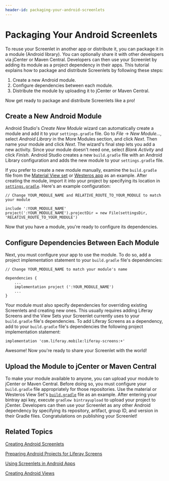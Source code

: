 ```yaml
---
header-id: packaging-your-android-screenlets
---
```


# Packaging Your Android Screenlets

To reuse your Screenlet in another app or distribute it, you can package it in a
module (Android library). You can optionally share it with other developers via
jCenter or Maven Central. Developers can then use your Screenlet by adding its
module as a project dependency in their apps. This tutorial explains how to
package and distribute Screenlets by following these steps: 

1.  Create a new Android module.
2.  Configure dependencies between each module.
3.  Distribute the module by uploading it to jCenter or Maven Central.

Now get ready to package and distribute Screenlets like a pro! 

## Create a New Android Module

Android Studio's *Create New Module* wizard can automatically create a module
and add it to your `settings.gradle` file. Go to *File* &rarr; *New Module...*,
select *Android Library* in the More Modules section, and click *Next*. Then
name your module and click *Next*. The wizard's final step lets you add a new
activity. Since your module doesn't need one, select *Blank Activity* and click
*Finish*. Android Studio creates a new `build.gradle` file with an Android
Library configuration and adds the new module to your `settings.gradle` file.

If you prefer to create a new module manually, examine the `build.gradle` file
from the
[Material View set](https://github.com/liferay/liferay-screens/blob/master/android/viewsets/material/build.gradle)
or
[Westeros app](https://github.com/liferay/liferay-screens/blob/master/android/viewsets/westeros/build.gradle)
as an example. After creating the module, import it into your project by
specifying its location in
[`settings.gradle`](https://github.com/liferay/liferay-screens/blob/master/android/samples/test-app/settings.gradle).
Here's an example configuration: 

    // Change YOUR_MODULE_NAME and RELATIVE_ROUTE_TO_YOUR_MODULE to match your module

    include ':YOUR_MODULE_NAME'
    project(':YOUR_MODULE_NAME').projectDir = new File(settingsDir, 'RELATIVE_ROUTE_TO_YOUR_MODULE')

Now that you have a module, you're ready to configure its dependencies.

## Configure Dependencies Between Each Module

Next, you must configure your app to use the module. To do so, add a project
implementation statement to your `build.gradle` file's dependencies: 

    // Change YOUR_MODULE_NAME to match your module's name

    dependencies {
        ...
        implementation project (':YOUR_MODULE_NAME')
        ...
    }

Your module must also specify dependencies for overriding existing Screenlets
and creating new ones. This usually requires adding Liferay Screens and the View
Sets your Screenlet currently uses to your `build.gradle` file's dependencies.
To add Liferay Screens as a dependency, add to your `build.gradle` file's
dependencies the following project implementation statement: 

    implementation 'com.liferay.mobile:liferay-screens:+'

Awesome! Now you're ready to share your Screenlet with the world!

## Upload the Module to jCenter or Maven Central

To make your module available to anyone, you can upload your module to jCenter
or Maven Central. Before doing so, you must configure your `build.gradle` file
appropriately for those repositories. Use the material or Westeros View Set's
[`build.gradle`](https://github.com/liferay/liferay-screens/blob/master/android/viewsets/westeros/build.gradle)
file as an example. After entering your bintray api key, execute `gradlew
bintrayupload` to upload your project to jCenter. Developers can then use your
Screenlet as any other Android dependency by specifying its repository,
artifact, group ID, and version in their Gradle files. Congratulations on
publishing your Screenlet! 

## Related Topics

[Creating Android Screenlets](/docs/7-0/tutorials/-/knowledge_base/t/creating-android-screenlets)

[Preparing Android Projects for Liferay Screens](/docs/7-0/tutorials/-/knowledge_base/t/preparing-android-projects-for-liferay-screens)

[Using Screenlets in Android Apps](/docs/7-0/tutorials/-/knowledge_base/t/using-screenlets-in-android-apps)

[Creating Android Views](/docs/7-0/tutorials/-/knowledge_base/t/creating-android-views)

